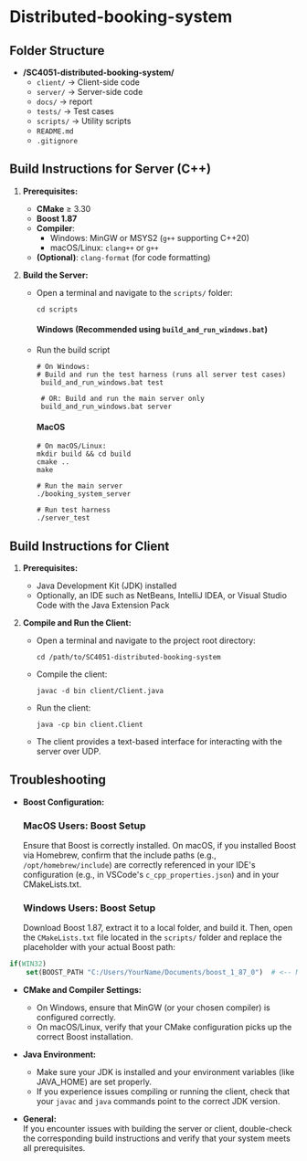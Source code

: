 # Distributed-booking-system

## Folder Structure

- **/SC4051-distributed-booking-system/**
  - `client/` → Client-side code
  - `server/` → Server-side code
  - `docs/` → report
  - `tests/` → Test cases
  - `scripts/` → Utility scripts
  - `README.md`
  - `.gitignore`

## Build Instructions for Server (C++)

1. **Prerequisites:**
   - **CMake** ≥ 3.30
   - **Boost 1.87**
   - **Compiler**:
     - Windows: MinGW or MSYS2 (`g++` supporting C++20)
     - macOS/Linux: `clang++` or `g++`
   - **(Optional)**: `clang-format` (for code formatting)


2. **Build the Server:**
   - Open a terminal and navigate to the `scripts/` folder:
     ```
     cd scripts
     ```
     #### Windows (Recommended using `build_and_run_windows.bat`)
   - Run the build script
     ```
     # On Windows:
     # Build and run the test harness (runs all server test cases)
      build_and_run_windows.bat test

      # OR: Build and run the main server only
      build_and_run_windows.bat server
     ```
     #### MacOS 
     ```
     # On macOS/Linux:
     mkdir build && cd build
     cmake ..
     make

     # Run the main server
     ./booking_system_server

     # Run test harness
     ./server_test
     ```

## Build Instructions for Client

1. **Prerequisites:**
   - Java Development Kit (JDK) installed
   - Optionally, an IDE such as NetBeans, IntelliJ IDEA, or Visual Studio Code with the Java Extension Pack

2. **Compile and Run the Client:**
   - Open a terminal and navigate to the project root directory:
     ```
     cd /path/to/SC4051-distributed-booking-system
     ```
   - Compile the client:
     ```
     javac -d bin client/Client.java
     ```
   - Run the client:
     ```
     java -cp bin client.Client
     ```
   - The client provides a text-based interface for interacting with the server over UDP.

## Troubleshooting

- **Boost Configuration:**
  ### MacOS Users: Boost Setup
  Ensure that Boost is correctly installed. On macOS, if you installed Boost via Homebrew, confirm that the include paths (e.g., `/opt/homebrew/include`) are correctly referenced in your IDE's configuration (e.g., in VSCode's `c_cpp_properties.json`) and in your CMakeLists.txt.

  ### Windows Users: Boost Setup
  Download Boost 1.87, extract it to a local folder, and build it. Then, open the `CMakeLists.txt` file located in the `scripts/` folder and replace the placeholder with your actual Boost path:
```cmake
if(WIN32)
    set(BOOST_PATH "C:/Users/YourName/Documents/boost_1_87_0")  # <-- Modify this path
```

- **CMake and Compiler Settings:**  
  - On Windows, ensure that MinGW (or your chosen compiler) is configured correctly.
  - On macOS/Linux, verify that your CMake configuration picks up the correct Boost installation.

- **Java Environment:**  
  - Make sure your JDK is installed and your environment variables (like JAVA_HOME) are set properly.
  - If you experience issues compiling or running the client, check that your `javac` and `java` commands point to the correct JDK version.

- **General:**  
  If you encounter issues with building the server or client, double-check the corresponding build instructions and verify that your system meets all prerequisites.
